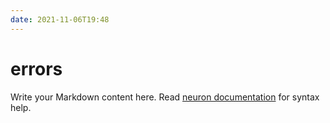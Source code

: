 ```yaml
---
date: 2021-11-06T19:48
---
```


# errors

Write your Markdown content here. Read [neuron documentation](https://neuron.zettel.page/2011404.html) for syntax help.

